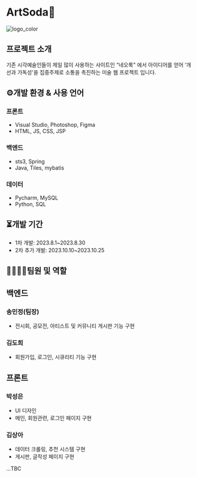 # ArtSoda🎨
![logo_color](https://github.com/ArtInfoProject/FINAL/assets/68104804/29c1c240-2f3a-421f-af8f-77761c0ad392)
## 프로젝트 소개
기존 시각예술인들이 제일 많이 사용하는 사이트인 “네오룩" 에서 아이디어를 얻어 ‘개선과 가독성'을 집중주제로 소통을 촉진하는 미술 웹 프로젝트 입니다.
## ⚙개발 환경 & 사용 언어
### 프론트
- Visual Studio, Photoshop, Figma
- HTML, JS, CSS, JSP
### 백엔드
- sts3, Spring
- Java, Tiles, mybatis
### 데이터
- Pycharm, MySQL
- Python, SQL

## ⏳개발 기간
- 1차 개발: 2023.8.1~2023.8.30
- 2차 추가 개발: 2023.10.10~2023.10.25
## 👩‍👩‍👧‍👧팀원 및 역할
## 백엔드
### 송민정(팀장)
- 전시회, 공모전, 아티스트 및 커뮤니티 게시판 기능 구현
### 김도희
- 회원가입, 로그인, 시큐리티 기능 구현
## 프론트
### 박성은
- UI 디자인
- 메인, 회원관련, 로그인 페이지 구현
### 김상아
- 데이터 크롤링, 추천 시스템 구현
- 게시판, 글작성 페이지 구현

...TBC
